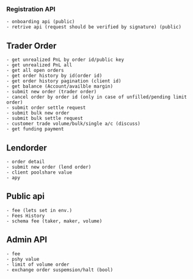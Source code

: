 ### Registration API

    - onboarding api (public)
    - retrive api (request should be verified by signature) (public)

## Trader Order

    - get unrealized PnL by order id/public key
    - get unrealized PnL all
    - get all open orders
    - get order history by id(order id)
    - get order history pagination (client id)
    - get balance (Account/availble margin)
    - submit new order (trader order)
    - cancel order by order id (only in case of unfilled/pending limit order)
    - submit order settle request
    - submit bulk new order
    - submit bulk settle request
    - customer trade volume/bulk/single a/c (discuss)
    - get funding payment

## Lendorder

    - order detail
    - submit new order (lend order)
    - client poolshare value
    - apy

## Public api

    - fee (lets set in env.)
    - Fees History
    - schema fee (taker, maker, volume)

## Admin API

    - fee
    - pshy value
    - limit of volume order
    - exchange order suspemsion/halt (bool)
